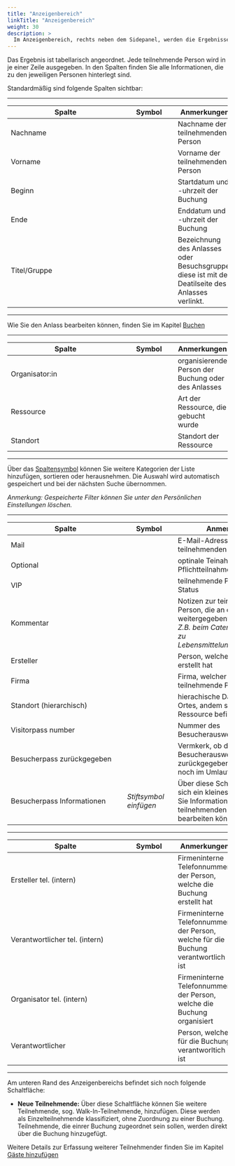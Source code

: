 ```yaml
---
title: "Anzeigenbereich"
linkTitle: "Anzeigenbereich"
weight: 30
description: >
  Im Anzeigenbereich, rechts neben dem Sidepanel, werden die Ergebnisse Ihrer Suche in Listenform ausgegeben.
---
```

Das Ergebnis ist tabellarisch angeordnet. Jede teilnehmende Person wird in je einer Zeile ausgegeben. In den Spalten finden Sie alle Informationen, die zu den jeweiligen Personen hinterlegt sind.  

<!-- Bilde Anzeigenbereich -->

Standardmäßig sind folgende Spalten sichtbar:

---
|<div style="width:250px">Spalte</div>|<div style="width:100px">Symbol</div>|Anmerkungen|
|---|---|---|
|Nachname||Nachname der teilnehmenden Person|
|Vorname||Vorname der teilnehmenden Person|
|Beginn||Startdatum und -uhrzeit der Buchung|
|Ende||Enddatum und -uhrzeit der Buchung|
|Titel/Gruppe||Bezeichnung des Anlasses oder Besuchsgruppe, diese ist mit der Deatilseite des Anlasses verlinkt.|
---

<!-- Bild Detailseite Anlass -->

Wie Sie den Anlass bearbeiten können, finden Sie im Kapitel [Buchen](/Buchen/Anlass-Erstellen)

<!-- Verlinkung zu Anlass erstellen -->

---
|<div style="width:250px">Spalte</div>|<div style="width:100px">Symbol</div>|Anmerkungen|
|---|---|---|
|Organisator:in||organisierende Person der Buchung oder des Anlasses|
|Ressource||Art der Ressource, die gebucht wurde|
|Standort||Standort der Ressource|
---

Über das [Spaltensymbol](/Generell/Aplikationsaufbau/#2.1.Listenfunktion/Suchen) können Sie weitere Kategorien der Liste hinzufügen, sortieren oder  herausnehmen. 
Die Auswahl wird automatisch gespeichert und bei der nächsten Suche übernommen. 

*Anmerkung: Gespeicherte Filter können Sie unter den Persönlichen Einstellungen löschen.*

---
|<div style="width:250px">Spalte</div>|<div style="width:100px">Symbol</div>|Anmerkungen|
|---|---|---|
|Mail||E-Mail-Adresse der teilnehmenden Person|
|Optional||optinale Teinahme oder Pflichtteilnahme|
|VIP||teilnehmende Person mit VIP-Status|
|Kommentar||Notizen zur teinehmenden Person, die an den Dienstleister weitergegebenwird </br> _Z.B. beim Catering Information zu Lebensmittelunverträglichkeiten_|
|Ersteller||Person, welche die Buchung erstellt hat|
|Firma||Firma, welcher die teilnehmende Person angehört|
|Standort (hierarchisch)||hierachische Darstellung des Ortes, andem sich die gebuchte Ressource befindet|
|Visitorpass number||Nummer des Besucherausweises|
|Besucherpass zurückgegeben||Vermkerk, ob der Besucherausweis schon zurückgegeben wurde oder noch im Umlauf ist|
|Besucherpass Informationen|_Stiftsymbol einfügen_|Über diese Schaltfläche öffnet sich ein kleines Fenster, in dem Sie Informationen zur teilnehmenden Person bearbeiten können.|
---

<!-- Bild Fenster TN Infos bearbeiten -->

|<div style="width:250px">Spalte</div>|<div style="width:100px">Symbol</div>|Anmerkungen|
|---|---|---|
|Ersteller tel. (intern)||Firmeninterne Telefonnummer der Person, welche die Buchung erstellt hat|
|Verantwortlicher tel. (intern)||Firmeninterne Telefonnummer der Person, welche für die Buchung verantwortlich ist|
|Organisator tel. (intern)||Firmeninterne Telefonnummer, der Person, welche die Buchung organisiert|
|Verantwortlicher||Person, welche für die Buchung verantworltich ist|
---

Am unteren Rand des Anzeigenbereichs befindet sich noch folgende Schaltfläche:

<!-- Bild Schaltflächen -->

-  __Neue Teilnehmende:__ Über diese Schaltfläche können Sie weitere Teilnehmende, sog. Walk-In-Teilnehmende, hinzufügen. Diese werden als Einzelteilnehmende klassifiziert, ohne Zuordnung zu einer Buchung. Teilnehmende, die einrer Buchung zugeordnet sein sollen, werden direkt über die Buchung hinzugefügt.

<!-- Bild Eingabemaske Teilnehmer hinzufügen -->

Weitere Details zur Erfassung weiterer Teilnehmender finden Sie im Kapitel [Gäste hinzufügen](/Listen/7_Teilnehmer-suchen/4_Gäste-hinzufügen/)
